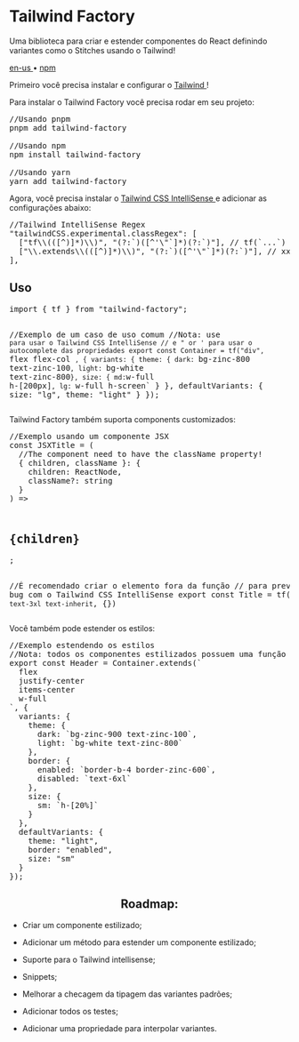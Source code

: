 <div valing="top">
  <h1>Tailwind <span>Factory</span></h1>
  <p>Uma biblioteca para criar e estender componentes do React definindo variantes como o Stitches usando o Tailwind!</p>
  <nav>
    <div id="repository-buttons"/>
    <a class="navigation-link disabled" href="https://github.com/L-Marcel/l-marcel/blob/main/README.en-US.md" target="__blank__">
      en-us
    </a>
    <span class="disabled">•</span>
    <a class="navigation-link" href="https://www.npmjs.com/package/tailwind-factory" target="__blank__">
      npm
    </a>
  </nav>
</div>

<p>Primeiro você precisa instalar e configurar o <a class="navigation-link" href="https://tailwindcss.com/docs/installation/" target="__blank__">
Tailwind
</a>!</p>

<p>Para instalar o Tailwind Factory você precisa rodar em seu projeto:</p>

<pre>
//Usando pnpm
pnpm add tailwind-factory

//Usando npm
npm install tailwind-factory

//Usando yarn
yarn add tailwind-factory
</pre>

<p>Agora, você precisa instalar o <a class="navigation-link" href="https://marketplace.visualstudio.com/items?itemName=bradlc.vscode-tailwindcss/" target="__blank__">
Tailwind CSS IntelliSense
</a> e adicionar as configurações abaixo:</p>

<pre>
//Tailwind IntelliSense Regex
"tailwindCSS.experimental.classRegex": [
  ["tf\\(([^)]*)\\)", "(?:`)([^'\"`]*)(?:`)"], // tf(`...`)
  ["\\.extends\\(([^)]*)\\)", "(?:`)([^'\"`]*)(?:`)"], // xxx.extends(`...`)
],
</pre>

<h2>Uso</h2>
<pre>
import { tf } from "tailwind-factory";

//Exemplo de um caso de uso comum
//Nota: use ` para usar o Tailwind CSS IntelliSense
// e " or ' para usar o autocomplete das propriedades
export const Container = tf("div", `
  flex
  flex-col
`, {
  variants: {
    theme: {
      dark: `bg-zinc-800 text-zinc-100`,
      light: `bg-white text-zinc-800`
    },
    size: {
      md: `w-full h-[200px]`,
      lg: `w-full h-screen`
    }
  },
  defaultVariants: {
    size: "lg",
    theme: "light"
  }
});
</pre>

<p>Tailwind Factory também suporta components customizados:</p>
<pre>
//Exemplo usando um componente JSX
const JSXTitle = (
  //The component need to have the className property!
  { children, className }: { 
    children: ReactNode, 
    className?: string 
  }
) => <h2 className={className}>
{children}
</h2>;

//É recomendado criar o elemento fora da função
// para previnir um bug com o Tailwind CSS IntelliSense
export const Title = tf(JSXTitle, `
  text-3xl
  text-inherit
`, {})
</pre>

<p>Você também pode estender os estilos:</p>
<pre>
//Exemplo estendendo os estilos
//Nota: todos os componentes estilizados possuem uma função `extends`
export const Header = Container.extends(`
  flex
  justify-center
  items-center
  w-full
`, {
  variants: {
    theme: {
      dark: `bg-zinc-900 text-zinc-100`,
      light: `bg-white text-zinc-800`
    },
    border: {
      enabled: `border-b-4 border-zinc-600`,
      disabled: `text-6xl`
    },
    size: {
      sm: `h-[20%]`
    }
  },
  defaultVariants: {
    theme: "light",
    border: "enabled",
    size: "sm"
  }
});
</pre>

<div id="grid">
  <div id="grid-item">
    <h2 align="center">Roadmap:</h2>
    <ul>
      <li id="checked"><p>Criar um componente estilizado;</p></li>
      <li id="checked"><p>Adicionar um método para estender um componente estilizado;</p></li>
      <li id="checked"><p>Suporte para o Tailwind intellisense;</p></li>
      <li id="unchecked"><p>Snippets;</p></li>
      <li id="unchecked"><p>Melhorar a checagem da tipagem das variantes padrões;</p></li>
      <li id="unchecked"><p>Adicionar todos os testes;</p></li>
      <li id="unchecked"><p>Adicionar uma propriedade para interpolar variantes.</p></li>
    </ul>
  </div>
</div>
